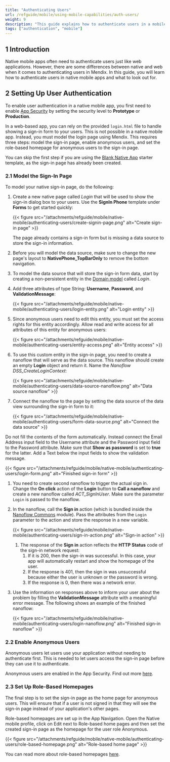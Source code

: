 ```yaml
---
title: "Authenticating Users"
url: /refguide/mobile/using-mobile-capabilities/auth-users/
weight: 9
description: "This guide explains how to authenticate users in a mobile app."
tags: ["authentication", "mobile"]
---
```


## 1 Introduction

Native mobile apps often need to authenticate users just like web applications. However, there are some differences between native and web when it comes to authenticating users in Mendix. In this guide, you will learn how to authenticate users in native mobile apps and what to look out for.

## 2 Setting Up User Authentication

To enable user authentication in a native mobile app, you first need to enable [App Security](/refguide/app-security/) by setting the security level to **Prototype** or **Production**.

In a web-based app, you can rely on the provided `login.html` file to handle showing a sign-in form to your users. This is not possible in a native mobile app. Instead, you must model the login page using Mendix. This requires three steps: model the sign-in page, enable anonymous users, and set the role-based homepage for anonymous users to the sign-in page.

You can skip the first step if you are using the [Blank Native App](https://marketplace.mendix.com/link/component/109511) starter template, as the sign-in page has already been created.

### 2.1 Model the Sign-In Page

To model your native sign-in page, do the following:

1. Create a new native page called *Login* that will be used to show the sign-in dialog box to your users. Use the **SignIn Phone** template under **Forms** to get started quickly:

    {{< figure src="/attachments/refguide/mobile/native-mobile/authenticating-users/create-signin-page.png" alt="Create sign-in page" >}}

    The page already contains a sign-in form but is missing a data source to store the sign-in information. 

1. Before you will model the data source, make sure to change the new page's layout to **NativePhone_TopBarOnly** to remove the bottom navigation.
1. To model the data source that will store the sign-in form data, start by creating a non-persistent entity in the [Domain model](/refguide/domain-model/) called *Login*. 
1. Add three attributes of type String: **Username**, **Password**, and **ValidationMessage**:

    {{< figure src="/attachments/refguide/mobile/native-mobile/authenticating-users/login-entity.png" alt="Login entity" >}}

1. Since anonymous users need to edit this entity, you must set the access rights for this entity accordingly. Allow read and write access for all attributes of this entity for anonymous users:

    {{< figure src="/attachments/refguide/mobile/native-mobile/authenticating-users/entity-access.png" alt="Entity access" >}}

1. To use this custom entity in the sign-in page, you need to create a nanoflow that will serve as the data source. This nanoflow should create an empty **Login** object and return it. Name the *Nanoflow DSS_CreateLoginContext*:

    {{< figure src="/attachments/refguide/mobile/native-mobile/authenticating-users/data-source-nanoflow.png" alt="Data source nanoflow" >}}

1. Connect the nanoflow to the page by setting the data source of the data view surrounding the sign-in form to it:

    {{< figure src="/attachments/refguide/mobile/native-mobile/authenticating-users/form-data-source.png" alt="Connect the data source" >}}

Do not fill the contents of the form automatically. Instead connect the Email Address input field to the Username attribute and the Password input field to the Password attribute. Make sure that **Show as password** is set to **true** for the latter. Add a Text below the input fields to show the validation message.

{{< figure src="/attachments/refguide/mobile/native-mobile/authenticating-users/login-form.png" alt="Finished sign-in form" >}}

1. You need to create second nanoflow to trigger the actual sign in. Change the **On click** action of the **Login** button to **Call a nanoflow** and create a new nanoflow called *ACT_SignInUser*. Make sure the parameter `Login` is passed to the nanoflow.
1. In the nanoflow, call the **Sign in** action (which is bundled inside the [Nanoflow Commons](/appstore/modules/nanoflow-commons/) module). Pass the attributes from the `Login` parameter to the action and store the response in a new variable.

    {{< figure src="/attachments/refguide/mobile/native-mobile/authenticating-users/sign-in-action.png" alt="Sign-in action" >}}

    1. The response of the **Sign in** action reflects the **HTTP Status** code of the sign-in network request:
        1. If it is 200, then the sign-in was successful. In this case, your app will automatically restart and show the homepage of the user. 
        1. If the response is 401, then the sign in was unsuccessful because either the user is unknown or the password is wrong. 
        1. If the response is 0, then there was a network error.

1. Use the information on responses above to inform your user about the problem by filling the **ValidationMessage** attribute with a meaningful error message. The following shows an example of the finished nanoflow:

    {{< figure src="/attachments/refguide/mobile/native-mobile/authenticating-users/login-nanoflow.png" alt="Finished sign-in nanoflow" >}}

### 2.2 Enable Anonymous Users

Anonymous users let users use your application without needing to authenticate first. This is needed to let users access the sign-in page before they can use it to authenticate.

Anonymous users are enabled in the App Security. Find out more [here](/refguide/anonymous-users/).

### 2.3 Set Up Role-Based Homepages

The final step is to set the sign-in page as the home page for anonymous users. This will ensure that if a user is not signed in that they will see the sign-in page instead of your application's other pages.

Role-based homepages are set up in the App Navigation. Open the Native mobile profile, click on Edit next to Role-based home pages and then set the created sign-in page as the homepage for the user role Anonymous.

{{< figure src="/attachments/refguide/mobile/native-mobile/authenticating-users/role-based-homepage.png" alt="Role-based home page" >}}

You can read more about role-based homepages [here](/refguide/setting-up-the-navigation-structure/#role-based-home-page).
